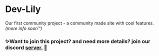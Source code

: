 # Dev-Lily
Our first community project - a community made site with cool features. *(more info soon:tm:)*

### ✨Want to join this project? and need more details? join our discord [server.](https://discord.com/invite/QgPaV95) 🥳


